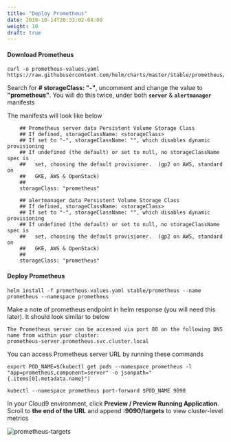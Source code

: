 ```yaml
---
title: "Deploy Prometheus"
date: 2018-10-14T20:33:02-04:00
weight: 10
draft: true
---
```


#### Download Prometheus

```
curl -o prometheus-values.yaml https://raw.githubusercontent.com/helm/charts/master/stable/prometheus/values.yaml
```

Search for **# storageClass: "-"**, uncomment and change the value to **"prometheus"**. You will do this twice, under both **`server`** & **`alertmanager`** manifests

The manifests will look like below

```
    ## Prometheus server data Persistent Volume Storage Class
    ## If defined, storageClassName: <storageClass>
    ## If set to "-", storageClassName: "", which disables dynamic provisioning
    ## If undefined (the default) or set to null, no storageClassName spec is
    ##   set, choosing the default provisioner.  (gp2 on AWS, standard on
    ##   GKE, AWS & OpenStack)
    ##
    storageClass: "prometheus"
```

```
    ## alertmanager data Persistent Volume Storage Class
    ## If defined, storageClassName: <storageClass>
    ## If set to "-", storageClassName: "", which disables dynamic provisioning
    ## If undefined (the default) or set to null, no storageClassName spec is
    ##   set, choosing the default provisioner.  (gp2 on AWS, standard on
    ##   GKE, AWS & OpenStack)
    ##
    storageClass: "prometheus"
```

#### Deploy Prometheus
```
helm install -f prometheus-values.yaml stable/prometheus --name prometheus --namespace prometheus
```

Make a note of prometheus endpoint in helm response (you will need this later). It should look similar to below

```
The Prometheus server can be accessed via port 80 on the following DNS name from within your cluster:
prometheus-server.prometheus.svc.cluster.local
```

You can access Prometheus server URL by running these commands
```
export POD_NAME=$(kubectl get pods --namespace prometheus -l "app=prometheus,component=server" -o jsonpath="{.items[0].metadata.name}")

kubectl --namespace prometheus port-forward $POD_NAME 9090
```

In your Cloud9 environment, click **Preview / Preview Running Application**. Scroll to **the end of the URL** and append **:9090/targets** to view cluster-level metrics

![prometheus-targets](/images/prometheus-targets.png)
